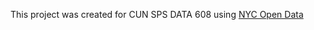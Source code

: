 This project was created for CUN SPS DATA 608 using [NYC Open Data](https://data.cityofnewyork.us/Public-Safety/NYPD-Criminal-Court-Summons-Historic-/sv2w-rv3k)
